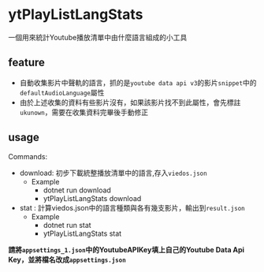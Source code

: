 # ytPlayListLangStats

一個用來統計Youtube播放清單中由什麼語言組成的小工具

## feature
- 自動收集影片中聲軌的語言，抓的是`youtube data api v3`的影片`snippet`中的`defaultAudioLanguage`屬性
- 由於上述收集的資料有些影片沒有，如果該影片找不到此屬性，會先標註`ukunown`，需要在收集資料完畢後手動修正
## usage
Commands:
  - download: 初步下載統整播放清單中的語言,存入`viedos.json`
      - Example
          - dotnet run download 
          - ytPlayListLangStats download
  - stat : 計算viedos.json中的語言種類與各有幾支影片，輸出到`result.json`
      - Example
          - dotnet run stat 
          - ytPlayListLangStats stat

**請將`appsettings_1.json`中的YoutubeAPIKey填上自己的Youtube Data Api Key，並將檔名改成`appsettings.json`**